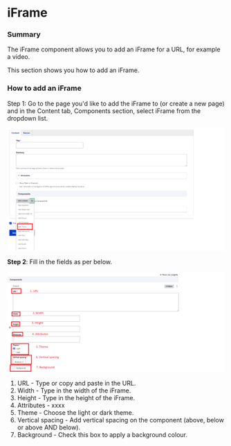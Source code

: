 # iFrame

### Summary

The iFrame component allows you to add an iFrame for a URL, for example a video.&#x20;

This section shows you how to add an iFrame.&#x20;

### How to add an iFrame

Step 1: Go to the page you'd like to add the iFrame to (or create a new page) and in the Content tab, Components section, select iFrame from the dropdown list.

![](<../../.gitbook/assets/image (57).png>)

**Step 2**: Fill in the fields as per below.

![](<../../.gitbook/assets/image (10).png>)

1. URL - Type or copy and paste in the URL.
2. Width - Type in the width of the iFrame.
3. Height - Type in the height of the iFrame.
4. Attributes - xxxx
5. Theme - Choose the light or dark theme.
6. Vertical spacing - Add vertical spacing on the component (above, below or above AND below).
7. Background - Check this box to apply a background colour.&#x20;

